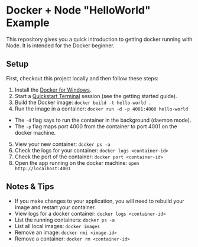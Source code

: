 # Docker + Node "HelloWorld" Example

This repository gives you a quick introduction to getting docker running with Node. It is intended for the Docker beginner.

## Setup

First, checkout this project locally and then follow these steps:

1. Install the [Docker for Windows](https://download.docker.com/win/stable/Docker%20for%20Windows%20Installer.exe).
2. Start a [Quickstart Terminal](https://docs.docker.com/v17.09/docker-for-windows/install/#install-docker-for-windows) session (see the getting started guide).
3. Build the Docker image: `docker build -t hello-world .`
4. Run the image in a container: `docker run -d -p 4001:4000 hello-world`
  - The `-d` flag says to run the container in the background (daemon mode).
  - The `-p` flag maps port 4000 from the container to port 4001 on the docker machine.
5. View your new container: `docker ps -a`
6. Check the logs for your container: `docker logs <container-id>`
7. Check the port of the container: `docker port <container-id>`
8. Open the app running on the docker machine: `open http://localhost:4001`



## Notes & Tips

- If you make changes to your application, you will need to rebuild your image and restart your container.
- View logs for a docker container: `docker logs <container-id>`
- List the running containers: `docker ps -a`
- List all local images: `docker images`
- Remove an image: `docker rmi <image-id>`
- Remove a container: `docker rm <container-id>`
